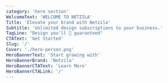 ```yaml
---
category: 'hero section'
WelcomeText: 'WELCOME TO NETZILA'
Title: 'Elevate your brand with Netzila'
Subtitle: 'Unlimited design subscriptions to your business.'
TagLine: "Design you'll 💛 guaranteed"
CTAText: 'Get Started'
Slug: '/'
Cover: './hero-person.png'
HeroBannerText: 'Start growing with'
HeroBannerBrand: 'Netzila'
HeroBannerCTAText: 'Learn More'
HeroBannerCTALink: '/'
---
```

